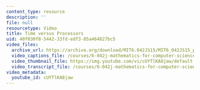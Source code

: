 ```yaml
---
content_type: resource
description: ''
file: null
resourcetype: Video
title: Time versus Processors
uid: 40f030f8-5442-33fd-edf3-85a464827bc5
video_files:
  archive_url: https://archive.org/download/MIT6.042JS15/MIT6_042JS15_paralleltime_ipod.mp4
  video_captions_file: /courses/6-042j-mathematics-for-computer-science-spring-2015/c117546a1c3d5b03abb4bc0472696ed9_cUYTlKA8jaw.vtt
  video_thumbnail_file: https://img.youtube.com/vi/cUYTlKA8jaw/default.jpg
  video_transcript_file: /courses/6-042j-mathematics-for-computer-science-spring-2015/36bd8ae725b6a10476b7aeca5c1f8ed3_cUYTlKA8jaw.pdf
video_metadata:
  youtube_id: cUYTlKA8jaw
---
```

